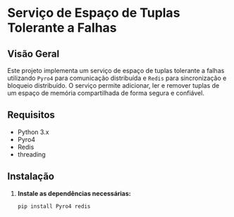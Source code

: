 # Serviço de Espaço de Tuplas Tolerante a Falhas

## Visão Geral
Este projeto implementa um serviço de espaço de tuplas tolerante a falhas utilizando `Pyro4` para comunicação distribuída e `Redis` para sincronização e bloqueio distribuído. O serviço permite adicionar, ler e remover tuplas de um espaço de memória compartilhada de forma segura e confiável.

## Requisitos
- Python 3.x
- Pyro4
- Redis
- threading

## Instalação

1. **Instale as dependências necessárias:**
   ```sh
   pip install Pyro4 redis


